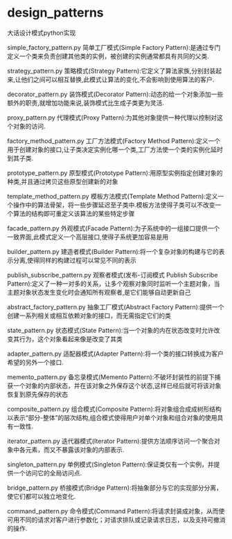 # design_patterns
大话设计模式python实现

simple_factory_pattern.py
简单工厂模式(Simple Factory Pattern):是通过专门定义一个类来负责创建其他类的实例，被创建的实例通常都具有共同的父类.

strategy_pattern.py
策略模式(Strategy Pattern):它定义了算法家族,分别封装起来,让他们之间可以相互替换,此模式让算法的变化,不会影响到使用算法的客户.

decorator_pattern.py
装饰模式(Decorator Pattern):动态的给一个对象添加一些额外的职责,就增加功能来说,装饰模式比生成子类更为灵活.

proxy_pattern.py
代理模式(Proxy Pattern):为其他对象提供一种代理以控制对这个对象的访问.

factory_method_pattern.py
工厂方法模式(Factory Method Pattern):定义一个用于创建对象的接口,让子类决定实例化哪一个类,工厂方法使一个类的实例化延时到其子类.

prototype_pattern.py
原型模式(Prototype Pattern):用原型实例指定创建对象的种类,并且通过拷贝这些原型创建新的对象

template_method_pattern.py
模板方法模式(Template Method Pattern):定义一个操作中的算法骨架，将一些步骤延迟至子类中.模板方法使得子类可以不改变一个算法的结构即可重定义该算法的某些特定步骤

facade_pattern.py
外观模式(Facade Pattern):为子系统中的一组接口提供一个一致界面,此模式定义一个高层接口,使得子系统更加容易是用

builder_pattern.py
建造者模式(Builder Pattern):将一个复杂对象的构建与它的表示分离,使得同样的构建过程可以常见不同的表示

publish_subscribe_pattern.py
观察者模式(发布-订阅模式 Publish Subscribe Pattern):定义了一种一对多的关系，让多个观察对象同时监听一个主题对象，当主题对象状态发生变化时会通知所有观察者,是它们能够自动更新自己

abstract_factory_pattern.py
抽象工厂模式(Abstract Factory Pattern):提供一个创建一系列相关或相互依赖对象的接口，而无需指定它们的类

state_pattern.py
状态模式(State Pattern):当一个对象的内在状态改变时允许改变其行为，这个对象看起来像是改变了其类

adapter_pattern.py
适配器模式(Adapter Pattern):将一个类的接口转换成为客户希望的另外一个接口.

memento_pattern.py
备忘录模式(Memento Pattern):不破坏封装性的前提下捕获一个对象的内部状态，并在该对象之外保存这个状态,这样已经后就可将该对象恢复到原先保存的状态

composite_pattern.py
组合模式(Composite Pattern):将对象组合成成树形结构以表示“部分-整体”的层次结构,组合模式使得用户对单个对象和组合对象的使用具有一致性.

iterator_pattern.py
迭代器模式(Iterator Pattern):提供方法顺序访问一个聚合对象中各元素，而又不暴露该对象的内部表示.

singleton_pattern.py
单例模式(Singleton Pattern):保证类仅有一个实例，并提供一个访问它的全局访问点.

bridge_pattern.py
桥接模式(Bridge Pattern):将抽象部分与它的实现部分分离，使它们都可以独立地变化.

command_pattern.py
命令模式(Command Pattern):将请求封装成对象，从而使可用不同的请求对客户进行参数化；对请求排队或记录请求日志，以及支持可撤消的操作.
